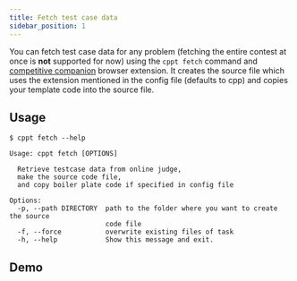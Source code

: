 ```yaml
---
title: Fetch test case data
sidebar_position: 1
---
```


You can fetch test case data for any problem (fetching the entire contest at once is **not** supported for now) using the `cppt fetch` command and [competitive companion](https://github.com/jmerle/competitive-companion) browser extension. It creates the source file which uses the extension mentioned in the config file (defaults to cpp) and copies your template code into the source file.

## Usage

```shell
$ cppt fetch --help
```

```shell
Usage: cppt fetch [OPTIONS]

  Retrieve testcase data from online judge,
  make the source code file,
  and copy boiler plate code if specified in config file

Options:
  -p, --path DIRECTORY  path to the folder where you want to create the source
                        code file
  -f, --force           overwrite existing files of task
  -h, --help            Show this message and exit.
```

## Demo

